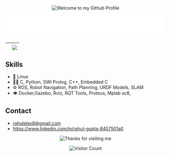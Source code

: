 <!-- "Hero" Header -->
<div align="center">
  <img src="https://github.com/rahulelex/rahulelex/blob/master/images/welcome.png?raw=true" style="max-width: 100%;" alt="Welcome to my Github Profile" />
  <br />
  <br />
  <img height="50" alt="My Name is Livio and I like Node.js" src="https://raw.githubusercontent.com/rahulelex/rahulelex/master/images/personal_note.svg" />
  <br />
  <br />
</div>


|</a> | <a href="https://github.com/rahulelex/github-readme-stats"><img align="center" src="https://github-readme-stats.vercel.app/api/top-langs/?username=rahulelex&layout=compact&theme=buefy&hide_border=true" /></a> |
| ------------- | ------------- |


## Skills
- 💽 Linux
- 👨‍💻 C, Python, SWI Prolog, C++, Embedded C
- ⚙️ ROS, Robot Navigation, Path Planning, URDF Models, SLAM
- 👁 Docker,Gazebo, Rviz, RQT Tools, Proteus, Mplab xc8, 

## Contact
- rahulelex8@gmail.com
- https://www.linkedin.com/in/rahul-gupta-8457501a0

<!-- Footer -->
<div align="center">
<img height="120" alt="Thanks for visiting me" width="100%" src="https://raw.githubusercontent.com/rahulelex/rahulelex/master/images/marquee.svg" />
<br />

![Visitor Count](https://profile-counter.glitch.me/rahulelex/count.svg)
<br />
<br />
</div>
